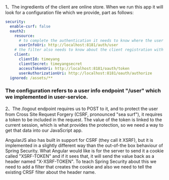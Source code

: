 1、The ingredients of the client are online store. When we run this app it will look for a configuration file which we provide, part as follows:
```yaml
security:
  enable-csrf: false
  oauth2:
    resource:
      # to complete the authentication it needs to know where the user info endpoint is in user-service
      userInfoUri: http://localhost:8181/auth/user
    # the filter also needs to know about the client registration with user-service
    client:
      clientId: timeyang
      clientSecret: timeyangsecret
      accessTokenUri: http://localhost:8181/oauth/token
      userAuthorizationUri: http://localhost:8181/oauth/authorize
  ignored: /assets/**
```
### The configuration refers to a user info endpoint "/user" which we implemented in user-service.

2、The /logout endpoint requires us to POST to it, and to protect the user from Cross Site Request Forgery (CSRF, pronounced "sea surf"), it requires a token to be included in the request. The value of the token is linked to the current session, which is what provides the protection, so we need a way to get that data into our JavaScript app.
  
  AngularJS also has built in support for CSRF (they call it XSRF), but it is implemented in a slightly different way than the out-of-the box behaviour of Spring Security. What Angular would like is for the server to send it a cookie called "XSRF-TOKEN" and if it sees that, it will send the value back as a header named "X-XSRF-TOKEN". To teach Spring Security about this we need to add a filter that creates the cookie and also we need to tell the existing CRSF filter about the header name. 